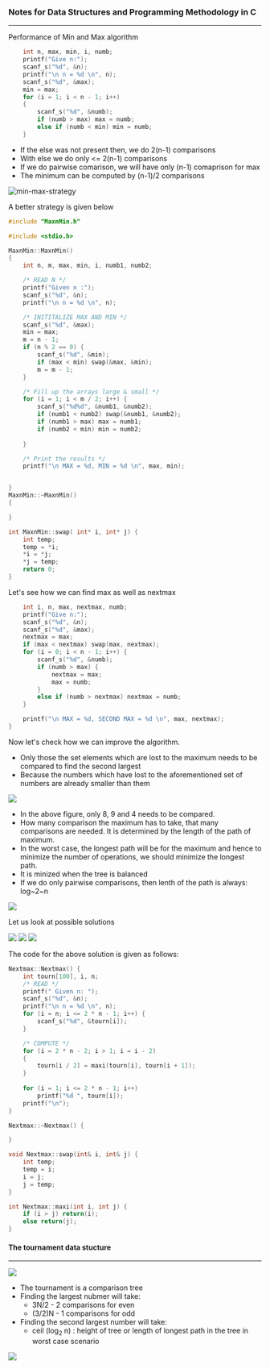 ### Notes for Data Structures and Programming Methodology in C
<script type="text/javascript" src="http://cdn.mathjax.org/mathjax/latest/MathJax.js?config=default"></script>
---

Performance of Min and Max algorithm

```c
	int n, max, min, i, numb;
	printf("Give n:");
	scanf_s("%d", &n);
	printf("\n n = %d \n", n);
	scanf_s("%d", &max);
	min = max;
	for (i = 1; i < n - 1; i++)
	{
		scanf_s("%d", &numb);
		if (numb > max) max = numb;
		else if (numb < min) min = numb;
	}
```
- If the else was not present then, we do 2(n-1) comparisons
- With else we do only <= 2(n-1) comparisons
- If we do pairwise comarison, we will have only (n-1) comaprison for max
- The minimum can be computed by (n-1)/2 comparisons

![min-max-strategy](./Introduction/Min-Max-Better-Approach.png)

A better strategy is given below

```c
#include "MaxnMin.h"

#include <stdio.h>

MaxnMin::MaxnMin()
{
	int n, m, max, min, i, numb1, numb2;

	/* READ N */
	printf("Given n :");
	scanf_s("%d", &n);
	printf("\n n = %d \n", n);

	/* INITITALIZE MAX AND MIN */
	scanf_s("%d", &max);
	min = max;
	m = n - 1;
	if (n % 2 == 0) {
		scanf_s("%d", &min);
		if (max < min) swap(&max, &min);
		m = m - 1;
	}

	/* Fill up the arrays large & small */
	for (i = 1; i < m / 2; i++) {
		scanf_s("%d%d", &numb1, &numb2);
		if (numb1 < numb2) swap(&numb1, &numb2);
		if (numb1 > max) max = numb1;
		if (numb2 < min) min = numb2;
		
	}

	/* Print the results */
	printf("\n MAX = %d, MIN = %d \n", max, min);


}
MaxnMin::~MaxnMin()
{

} 

int MaxnMin::swap( int* i, int* j) {
	int temp;
	temp = *i;
	*i = *j;
	*j = temp;
	return 0;
}
```

Let's see how we can find max as well as nextmax

```c
	int i, n, max, nextmax, numb;
	printf("Give n:");
	scanf_s("%d", &n);
	scanf_s("%d", &max);
	nextmax = max;
	if (max < nextmax) swap(max, nextmax);
	for (i = 0; i < n - 1; i++) {
		scanf_s("%d", &numb);
		if (numb > max) {
			nextmax = max;
			max = numb;
		}
		else if (numb > nextmax) nextmax = numb;
	}

	printf("\n MAX = %d, SECOND MAX = %d \n", max, nextmax);
}
```

Now let's check how we can improve the algorithm.
- Only those the set elements which are lost to the maximum needs to be compared to find the second largest
- Because the numbers which have lost to the aforementioned set of numbers are already smaller than them 

![](./Introduction/Nextmax1.png)

- In the above figure, only 8, 9 and 4 needs to be compared.
-  How many comparison the maximum has to take, that many comparisons are needed. It is determined by the length of the path of maximum. 
-  In the worst case, the longest path will be for the maximum and hence to minimize the number of operations, we should minimize the longest path.
-  It is minized when the tree is balanced
-  If we do only pairwise comparisons, then lenth of the path is always: log~2~n

![](./Introduction/Nextmax2.png)

Let us look at possible solutions


![](./Introduction/Nextmax3.png)
![](./Introduction/Nextmax4.png)
![](./Introduction/Nextmax5.png)

The code for the above solution is given as follows:
```c
Nextmax::Nextmax() {
	int tourn[100], i, n;
	/* READ */
	printf(" Given n: ");
	scanf_s("%d", &n);
	printf("\n n = %d \n", n);
	for (i = n; i <= 2 * n - 1; i++) {
		scanf_s("%d", &tourn[i]);
	}

	/* COMPUTE */
	for (i = 2 * n - 2; i > 1; i = i - 2)
	{
		tourn[i / 2] = maxi(tourn[i], tourn[i + 1]);
	}
				
	for (i = 1; i <= 2 * n - 1; i++)
		printf("%d ", tourn[i]);
	printf("\n");
}

Nextmax::~Nextmax() {

}

void Nextmax::swap(int& i, int& j) {
	int temp;
	temp = i;
	i = j;
	j = temp;
}

int Nextmax::maxi(int i, int j) {
	if (i > j) return(i);
	else return(j);
}
```

#### The tournament data stucture
---

![](./Tournament/NextmaxImproved1.png)

- The tournament is a comparison tree
- Finding the largest nubmer will take: 
  - 3N/2 - 2 comparisons for even
  - (3/2)N - 1 comparisons for odd
- Finding the second largest number will take:
  - ceil (log<sub>2</sub> n) : height of tree or length of longest path in the tree in worst case scenario
 
![](./Tournament/NextmaxImproved2.png)
